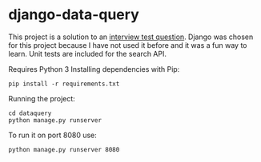 # django-data-query

This project is a solution to an [interview test question](https://github.com/mark-dessain-maersk/interview-question/tree/v1). Django was chosen for this project because I have not used it before and it was a fun way to learn. Unit tests are included for the search API.

Requires Python 3
Installing dependencies with Pip:
```
pip install -r requirements.txt
```

Running the project:
```
cd dataquery
python manage.py runserver
```

To run it on port 8080 use:
```
python manage.py runserver 8080
```
